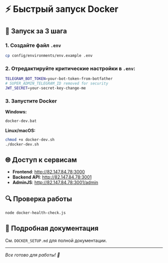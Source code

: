 # ⚡ Быстрый запуск Docker

## 🚀 Запуск за 3 шага

### 1. Создайте файл `.env`
```bash
cp config/environments/env.example .env
```

### 2. Отредактируйте критические настройки в `.env`:
```bash
TELEGRAM_BOT_TOKEN=your-bot-token-from-botfather
# SUPER_ADMIN_TELEGRAM_ID removed for security
JWT_SECRET=your-secret-key-change-me
```

### 3. Запустите Docker

**Windows:**
```cmd
docker-dev.bat
```

**Linux/macOS:**
```bash
chmod +x docker-dev.sh
./docker-dev.sh
```

## 🌐 Доступ к сервисам

- **Frontend**: http://82.147.84.78:3000
- **Backend API**: http://82.147.84.78:3001  
- **AdminJS**: http://82.147.84.78:3001/admin

## 🔍 Проверка работы

```bash
node docker-health-check.js
```

## 📖 Подробная документация

См. `DOCKER_SETUP.md` для полной документации.

---

*Все готово для работы! 🎉*
